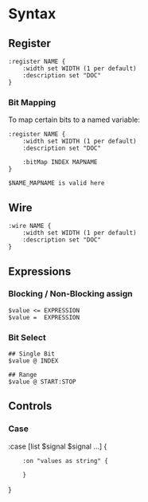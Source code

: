 # Syntax


## Register 

    :register NAME {
        :width set WIDTH (1 per default)
        :description set "DOC"
    }

### Bit Mapping

To map certain bits to a named variable:

    :register NAME {
        :width set WIDTH (1 per default)
        :description set "DOC"

        :bitMap INDEX MAPNAME
    }

    $NAME_MAPNAME is valid here

## Wire 

    :wire NAME {
        :width set WIDTH (1 per default)
        :description set "DOC"
    }

## Expressions 

### Blocking / Non-Blocking assign

    
    $value <= EXPRESSION
    $value =  EXPRESSION

### Bit Select
	
	## Single Bit
    $value @ INDEX
    
    ## Range
    $value @ START:STOP
    
## Controls

### Case 

   :case [list $signal $signal ...] {
   		
   		:on "values as string" {
   		
   		}
   }
